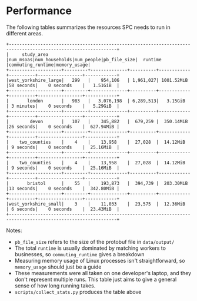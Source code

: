 # Performance

The following tables summarizes the resources SPC needs to run in different areas.

```
+---------------------------------------------------------------------------------------------------------------+
|     study_area     |num_msoas|num_households|num_people|pb_file_size|  runtime |commuting_runtime|memory_usage|
+--------------------+---------+--------------+----------+------------+----------+-----------------+------------+
|west_yorkshire_large|   299   |    954,106   | 1,961,027| 1001.52MiB |58 seconds|    0 seconds    |   1.51GiB  |
+--------------------+---------+--------------+----------+------------+----------+-----------------+------------+
|       london       |   983   |   3,076,198  | 6,289,513|   3.15GiB  | 3 minutes|    0 seconds    |   5.29GiB  |
+--------------------+---------+--------------+----------+------------+----------+-----------------+------------+
|        devon       |   107   |    345,882   |  679,259 |  350.14MiB |26 seconds|    0 seconds    |  627.94MiB |
+--------------------+---------+--------------+----------+------------+----------+-----------------+------------+
|    two_counties    |    4    |    13,958    |  27,028  |  14.12MiB  | 9 seconds|    0 seconds    |  25.16MiB  |
+--------------------+---------+--------------+----------+------------+----------+-----------------+------------+
|    two_counties    |    4    |    13,958    |  27,028  |  14.12MiB  | 9 seconds|    0 seconds    |  25.16MiB  |
+--------------------+---------+--------------+----------+------------+----------+-----------------+------------+
|       bristol      |    55   |    193,873   |  394,739 |  203.30MiB |13 seconds|    0 seconds    |  342.80MiB |
+--------------------+---------+--------------+----------+------------+----------+-----------------+------------+
|west_yorkshire_small|    3    |    11,033    |  23,575  |  12.36MiB  | 6 seconds|    0 seconds    |  23.43MiB  |
+---------------------------------------------------------------------------------------------------------------+
```

Notes:

- `pb_file_size` refers to the size of the protobuf file in `data/output/`
- The total `runtime` is usually dominated by matching workers to businesses, so `commuting_runtime` gives a breakdown
- Measuring memory usage of Linux processes isn't straightforward, so `memory_usage` should just be a guide
- These measurements were all taken on one developer's laptop, and they don't represent multiple runs. This table just aims to give a general sense of how long running takes.
- `scripts/collect_stats.py` produces the table above
